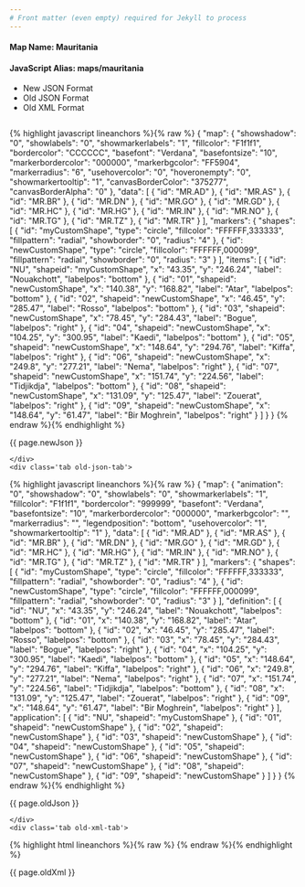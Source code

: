 ```yaml
---
# Front matter (even empty) required for Jekyll to process
---
```


#### Map Name: Mauritania

#### JavaScript Alias: maps/mauritania


<ul class='code-tabs'>
    <li class='active'>
        <a data-toggle='new-json'>New JSON Format</a>
    </li>
    <li>
        <a data-toggle='old-json'>Old JSON Format</a>
    </li>
    <li>
        <a data-toggle='old-xml'>Old XML Format</a>
    </li>
</ul>
<div class='tab-content'>
    <pre class='plain-code'></pre>
    <div class='tab new-json-tab active'>
{% highlight javascript lineanchors %}{% raw %}
{
    "map": {
        "showshadow": "0",
        "showlabels": "0",
        "showmarkerlabels": "1",
        "fillcolor": "F1f1f1",
        "bordercolor": "CCCCCC",
        "basefont": "Verdana",
        "basefontsize": "10",
        "markerbordercolor": "000000",
        "markerbgcolor": "FF5904",
        "markerradius": "6",
        "usehovercolor": "0",
        "hoveronempty": "0",
        "showmarkertooltip": "1",
        "canvasBorderColor": "375277",
        "canvasBorderAlpha": "0"
    },
    "data": [
        {
            "id": "MR.AD"
        },
        {
            "id": "MR.AS"
        },
        {
            "id": "MR.BR"
        },
        {
            "id": "MR.DN"
        },
        {
            "id": "MR.GO"
        },
        {
            "id": "MR.GD"
        },
        {
            "id": "MR.HC"
        },
        {
            "id": "MR.HG"
        },
        {
            "id": "MR.IN"
        },
        {
            "id": "MR.NO"
        },
        {
            "id": "MR.TG"
        },
        {
            "id": "MR.TZ"
        },
        {
            "id": "MR.TR"
        }
    ],
    "markers": {
        "shapes": [
            {
                "id": "myCustomShape",
                "type": "circle",
                "fillcolor": "FFFFFF,333333",
                "fillpattern": "radial",
                "showborder": "0",
                "radius": "4"
            },
            {
                "id": "newCustomShape",
                "type": "circle",
                "fillcolor": "FFFFFF,000099",
                "fillpattern": "radial",
                "showborder": "0",
                "radius": "3"
            }
        ],
        "items": [
            {
                "id": "NU",
                "shapeid": "myCustomShape",
                "x": "43.35",
                "y": "246.24",
                "label": "Nouakchott",
                "labelpos": "bottom"
            },
            {
                "id": "01",
                "shapeid": "newCustomShape",
                "x": "140.38",
                "y": "168.82",
                "label": "Atar",
                "labelpos": "bottom"
            },
            {
                "id": "02",
                "shapeid": "newCustomShape",
                "x": "46.45",
                "y": "285.47",
                "label": "Rosso",
                "labelpos": "bottom"
            },
            {
                "id": "03",
                "shapeid": "newCustomShape",
                "x": "78.45",
                "y": "284.43",
                "label": "Bogue",
                "labelpos": "right"
            },
            {
                "id": "04",
                "shapeid": "newCustomShape",
                "x": "104.25",
                "y": "300.95",
                "label": "Kaedi",
                "labelpos": "bottom"
            },
            {
                "id": "05",
                "shapeid": "newCustomShape",
                "x": "148.64",
                "y": "294.76",
                "label": "Kiffa",
                "labelpos": "right"
            },
            {
                "id": "06",
                "shapeid": "newCustomShape",
                "x": "249.8",
                "y": "277.21",
                "label": "Nema",
                "labelpos": "right"
            },
            {
                "id": "07",
                "shapeid": "newCustomShape",
                "x": "151.74",
                "y": "224.56",
                "label": "Tidjikdja",
                "labelpos": "bottom"
            },
            {
                "id": "08",
                "shapeid": "newCustomShape",
                "x": "131.09",
                "y": "125.47",
                "label": "Zouerat",
                "labelpos": "right"
            },
            {
                "id": "09",
                "shapeid": "newCustomShape",
                "x": "148.64",
                "y": "61.47",
                "label": "Bir Moghrein",
                "labelpos": "right"
            }
        ]
    }
}
{% endraw %}{% endhighlight %}


<p class='text-success'>{{ page.newJson }}</p>

    </div>
    <div class='tab old-json-tab'>
{% highlight javascript lineanchors %}{% raw %}
{
    "map": {
        "animation": "0",
        "showshadow": "0",
        "showlabels": "0",
        "showmarkerlabels": "1",
        "fillcolor": "F1f1f1",
        "bordercolor": "999999",
        "basefont": "Verdana",
        "basefontsize": "10",
        "markerbordercolor": "000000",
        "markerbgcolor": "",
        "markerradius": "",
        "legendposition": "bottom",
        "usehovercolor": "1",
        "showmarkertooltip": "1"
    },
    "data": [
        {
            "id": "MR.AD"
        },
        {
            "id": "MR.AS"
        },
        {
            "id": "MR.BR"
        },
        {
            "id": "MR.DN"
        },
        {
            "id": "MR.GO"
        },
        {
            "id": "MR.GD"
        },
        {
            "id": "MR.HC"
        },
        {
            "id": "MR.HG"
        },
        {
            "id": "MR.IN"
        },
        {
            "id": "MR.NO"
        },
        {
            "id": "MR.TG"
        },
        {
            "id": "MR.TZ"
        },
        {
            "id": "MR.TR"
        }
    ],
    "markers": {
        "shapes": [
            {
                "id": "myCustomShape",
                "type": "circle",
                "fillcolor": "FFFFFF,333333",
                "fillpattern": "radial",
                "showborder": "0",
                "radius": "4"
            },
            {
                "id": "newCustomShape",
                "type": "circle",
                "fillcolor": "FFFFFF,000099",
                "fillpattern": "radial",
                "showborder": "0",
                "radius": "3"
            }
        ],
        "definition": [
            {
                "id": "NU",
                "x": "43.35",
                "y": "246.24",
                "label": "Nouakchott",
                "labelpos": "bottom"
            },
            {
                "id": "01",
                "x": "140.38",
                "y": "168.82",
                "label": "Atar",
                "labelpos": "bottom"
            },
            {
                "id": "02",
                "x": "46.45",
                "y": "285.47",
                "label": "Rosso",
                "labelpos": "bottom"
            },
            {
                "id": "03",
                "x": "78.45",
                "y": "284.43",
                "label": "Bogue",
                "labelpos": "right"
            },
            {
                "id": "04",
                "x": "104.25",
                "y": "300.95",
                "label": "Kaedi",
                "labelpos": "bottom"
            },
            {
                "id": "05",
                "x": "148.64",
                "y": "294.76",
                "label": "Kiffa",
                "labelpos": "right"
            },
            {
                "id": "06",
                "x": "249.8",
                "y": "277.21",
                "label": "Nema",
                "labelpos": "right"
            },
            {
                "id": "07",
                "x": "151.74",
                "y": "224.56",
                "label": "Tidjikdja",
                "labelpos": "bottom"
            },
            {
                "id": "08",
                "x": "131.09",
                "y": "125.47",
                "label": "Zouerat",
                "labelpos": "right"
            },
            {
                "id": "09",
                "x": "148.64",
                "y": "61.47",
                "label": "Bir Moghrein",
                "labelpos": "right"
            }
        ],
        "application": [
            {
                "id": "NU",
                "shapeid": "myCustomShape"
            },
            {
                "id": "01",
                "shapeid": "newCustomShape"
            },
            {
                "id": "02",
                "shapeid": "newCustomShape"
            },
            {
                "id": "03",
                "shapeid": "newCustomShape"
            },
            {
                "id": "04",
                "shapeid": "newCustomShape"
            },
            {
                "id": "05",
                "shapeid": "newCustomShape"
            },
            {
                "id": "06",
                "shapeid": "newCustomShape"
            },
            {
                "id": "07",
                "shapeid": "newCustomShape"
            },
            {
                "id": "08",
                "shapeid": "newCustomShape"
            },
            {
                "id": "09",
                "shapeid": "newCustomShape"
            }
        ]
    }
}
{% endraw %}{% endhighlight %}


<p class='text-success'>{{ page.oldJson }}</p>

    </div>
    <div class='tab old-xml-tab'>
{% highlight html lineanchors %}{% raw %}
<map animation='0' showShadow='0' showLabels='0' showMarkerLabels='1' fillColor='F1f1f1' borderColor='999999' baseFont='Verdana' baseFontSize='10' markerBorderColor='000000' markerBgColor='' markerRadius='' legendPosition='bottom' useHoverColor='1' showMarkerToolTip='1'  >
	<data>
		<entity id='MR.AD'  />
		<entity id='MR.AS'  />
		<entity id='MR.BR'  />
		<entity id='MR.DN'  />
		<entity id='MR.GO'  />
		<entity id='MR.GD'  />
		<entity id='MR.HC'  />
		<entity id='MR.HG'  />
		<entity id='MR.IN'  />
		<entity id='MR.NO'  />
		<entity id='MR.TG'  />
		<entity id='MR.TZ'  />
		<entity id='MR.TR'  />
	</data>
	<markers>
	<shapes>
	     <shape id='myCustomShape' type='circle' fillcolor='FFFFFF,333333' fillPattern='radial' showBorder='0' radius='4'/>
		 <shape id='newCustomShape' type='circle' fillcolor='FFFFFF,000099' fillPattern='radial' showBorder='0' radius='3'/>
		 </shapes>
		<definition>
			<marker id='NU' x='43.35' y='246.24' label='Nouakchott' labelPos='bottom'  />
			<marker id='01' x='140.38' y='168.82' label='Atar' labelPos='bottom'  />
			<marker id='02' x='46.45' y='285.47' label='Rosso' labelPos='bottom'  />
			<marker id='03' x='78.45' y='284.43' label='Bogue' labelPos='right'  />
			<marker id='04' x='104.25' y='300.95' label='Kaedi' labelPos='bottom'  />
			<marker id='05' x='148.64' y='294.76' label='Kiffa' labelPos='right'  />
			<marker id='06' x='249.8' y='277.21' label='Nema' labelPos='right'  />
			<marker id='07' x='151.74' y='224.56' label='Tidjikdja' labelPos='bottom'  />
			<marker id='08' x='131.09' y='125.47' label='Zouerat' labelPos='right'  />
			<marker id='09' x='148.64' y='61.47' label='Bir Moghrein' labelPos='right'  />
		</definition>
		<application>
			<marker id='NU' shapeId='myCustomShape'  />
			<marker id='01' shapeId='newCustomShape'  />
			<marker id='02' shapeId='newCustomShape'  />
			<marker id='03' shapeId='newCustomShape'  />
			<marker id='04' shapeId='newCustomShape'  />
			<marker id='05' shapeId='newCustomShape'  />
			<marker id='06' shapeId='newCustomShape'  />
			<marker id='07' shapeId='newCustomShape'  />
			<marker id='08' shapeId='newCustomShape'  />
			<marker id='09' shapeId='newCustomShape'  />
		</application>
	</markers>
</map>
{% endraw %}{% endhighlight %}

<p class='text-success'>{{ page.oldXml }}</p>

</div>
</div>
